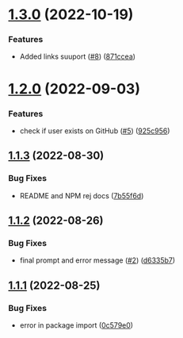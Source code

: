 # [1.3.0](https://github.com/Pradumnasaraf/LinkFree-CLI/compare/v1.2.0...v1.3.0) (2022-10-19)


### Features

* Added links suuport ([#8](https://github.com/Pradumnasaraf/LinkFree-CLI/issues/8)) ([871ccea](https://github.com/Pradumnasaraf/LinkFree-CLI/commit/871cceadc0c366afb96d4c8d6008cca4d93948e9))



# [1.2.0](https://github.com/Pradumnasaraf/LinkFree-CLI/compare/v1.1.3...v1.2.0) (2022-09-03)


### Features

* check if user exists on GitHub ([#5](https://github.com/Pradumnasaraf/LinkFree-CLI/issues/5)) ([925c956](https://github.com/Pradumnasaraf/LinkFree-CLI/commit/925c9568edfa33063b2bcde589a4173d10c3db13))



## [1.1.3](https://github.com/Pradumnasaraf/LinkFree-CLI/compare/v1.1.2...v1.1.3) (2022-08-30)


### Bug Fixes

* README and NPM rej docs ([7b55f6d](https://github.com/Pradumnasaraf/LinkFree-CLI/commit/7b55f6d9548c8ed9d5d45a2bef030e7aa4c2682f))



## [1.1.2](https://github.com/Pradumnasaraf/LinkFree-CLI/compare/v1.1.1...v1.1.2) (2022-08-26)


### Bug Fixes

* final prompt and error message ([#2](https://github.com/Pradumnasaraf/LinkFree-CLI/issues/2)) ([d6335b7](https://github.com/Pradumnasaraf/LinkFree-CLI/commit/d6335b765d66f1880b3289474c51f5321c2aa5f2))



## [1.1.1](https://github.com/Pradumnasaraf/LinkFree-CLI/compare/v1.1.0...v1.1.1) (2022-08-25)


### Bug Fixes

* error in package import ([0c579e0](https://github.com/Pradumnasaraf/LinkFree-CLI/commit/0c579e0a0a783956812baedcd15fd590c5e79019))



